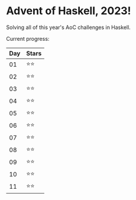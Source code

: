 # Advent of Haskell, 2023!

Solving all of this year's AoC challenges in Haskell.

Current progress:

|Day|Stars|
|---|---|
|01|⭐️⭐️|
|02|⭐️⭐️|
|03|⭐️⭐️|
|04|⭐️⭐️|
|05|⭐️⭐️|
|06|⭐️⭐️|
|07|⭐️⭐️|
|08|⭐️⭐️|
|09|⭐️⭐️|
|10|⭐️⭐️|
|11|⭐️⭐️|

